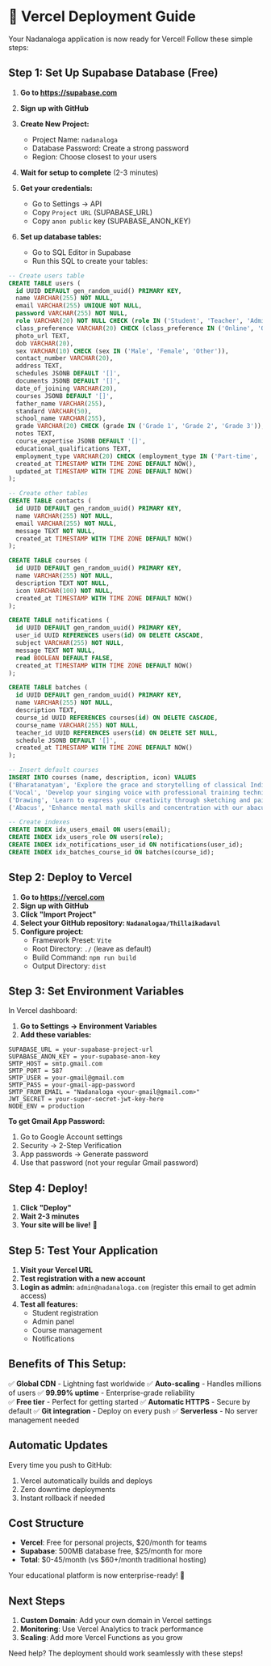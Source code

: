 # 🚀 Vercel Deployment Guide

Your Nadanaloga application is now ready for Vercel! Follow these simple steps:

## Step 1: Set Up Supabase Database (Free)

1. **Go to https://supabase.com**
2. **Sign up with GitHub**
3. **Create New Project:**
   - Project Name: `nadanaloga`
   - Database Password: Create a strong password
   - Region: Choose closest to your users
4. **Wait for setup to complete** (2-3 minutes)

5. **Get your credentials:**
   - Go to Settings → API
   - Copy `Project URL` (SUPABASE_URL)
   - Copy `anon public` key (SUPABASE_ANON_KEY)

6. **Set up database tables:**
   - Go to SQL Editor in Supabase
   - Run this SQL to create your tables:

```sql
-- Create users table
CREATE TABLE users (
  id UUID DEFAULT gen_random_uuid() PRIMARY KEY,
  name VARCHAR(255) NOT NULL,
  email VARCHAR(255) UNIQUE NOT NULL,
  password VARCHAR(255) NOT NULL,
  role VARCHAR(20) NOT NULL CHECK (role IN ('Student', 'Teacher', 'Admin')),
  class_preference VARCHAR(20) CHECK (class_preference IN ('Online', 'Offline', 'Hybrid')),
  photo_url TEXT,
  dob VARCHAR(20),
  sex VARCHAR(10) CHECK (sex IN ('Male', 'Female', 'Other')),
  contact_number VARCHAR(20),
  address TEXT,
  schedules JSONB DEFAULT '[]',
  documents JSONB DEFAULT '[]',
  date_of_joining VARCHAR(20),
  courses JSONB DEFAULT '[]',
  father_name VARCHAR(255),
  standard VARCHAR(50),
  school_name VARCHAR(255),
  grade VARCHAR(20) CHECK (grade IN ('Grade 1', 'Grade 2', 'Grade 3')),
  notes TEXT,
  course_expertise JSONB DEFAULT '[]',
  educational_qualifications TEXT,
  employment_type VARCHAR(20) CHECK (employment_type IN ('Part-time', 'Full-time')),
  created_at TIMESTAMP WITH TIME ZONE DEFAULT NOW(),
  updated_at TIMESTAMP WITH TIME ZONE DEFAULT NOW()
);

-- Create other tables
CREATE TABLE contacts (
  id UUID DEFAULT gen_random_uuid() PRIMARY KEY,
  name VARCHAR(255) NOT NULL,
  email VARCHAR(255) NOT NULL,
  message TEXT NOT NULL,
  created_at TIMESTAMP WITH TIME ZONE DEFAULT NOW()
);

CREATE TABLE courses (
  id UUID DEFAULT gen_random_uuid() PRIMARY KEY,
  name VARCHAR(255) NOT NULL,
  description TEXT NOT NULL,
  icon VARCHAR(100) NOT NULL,
  created_at TIMESTAMP WITH TIME ZONE DEFAULT NOW()
);

CREATE TABLE notifications (
  id UUID DEFAULT gen_random_uuid() PRIMARY KEY,
  user_id UUID REFERENCES users(id) ON DELETE CASCADE,
  subject VARCHAR(255) NOT NULL,
  message TEXT NOT NULL,
  read BOOLEAN DEFAULT FALSE,
  created_at TIMESTAMP WITH TIME ZONE DEFAULT NOW()
);

CREATE TABLE batches (
  id UUID DEFAULT gen_random_uuid() PRIMARY KEY,
  name VARCHAR(255) NOT NULL,
  description TEXT,
  course_id UUID REFERENCES courses(id) ON DELETE CASCADE,
  course_name VARCHAR(255) NOT NULL,
  teacher_id UUID REFERENCES users(id) ON DELETE SET NULL,
  schedule JSONB DEFAULT '[]',
  created_at TIMESTAMP WITH TIME ZONE DEFAULT NOW()
);

-- Insert default courses
INSERT INTO courses (name, description, icon) VALUES
('Bharatanatyam', 'Explore the grace and storytelling of classical Indian dance.', 'Bharatanatyam'),
('Vocal', 'Develop your singing voice with professional training techniques.', 'Vocal'),
('Drawing', 'Learn to express your creativity through sketching and painting.', 'Drawing'),
('Abacus', 'Enhance mental math skills and concentration with our abacus program.', 'Abacus');

-- Create indexes
CREATE INDEX idx_users_email ON users(email);
CREATE INDEX idx_users_role ON users(role);
CREATE INDEX idx_notifications_user_id ON notifications(user_id);
CREATE INDEX idx_batches_course_id ON batches(course_id);
```

## Step 2: Deploy to Vercel

1. **Go to https://vercel.com**
2. **Sign up with GitHub**
3. **Click "Import Project"**
4. **Select your GitHub repository: `Nadanalogaa/Thillaikadavul`**
5. **Configure project:**
   - Framework Preset: `Vite`
   - Root Directory: `./` (leave as default)
   - Build Command: `npm run build`
   - Output Directory: `dist`

## Step 3: Set Environment Variables

In Vercel dashboard:
1. **Go to Settings → Environment Variables**
2. **Add these variables:**

```
SUPABASE_URL = your-supabase-project-url
SUPABASE_ANON_KEY = your-supabase-anon-key
SMTP_HOST = smtp.gmail.com
SMTP_PORT = 587
SMTP_USER = your-gmail@gmail.com
SMTP_PASS = your-gmail-app-password
SMTP_FROM_EMAIL = "Nadanaloga <your-gmail@gmail.com>"
JWT_SECRET = your-super-secret-jwt-key-here
NODE_ENV = production
```

**To get Gmail App Password:**
1. Go to Google Account settings
2. Security → 2-Step Verification
3. App passwords → Generate password
4. Use that password (not your regular Gmail password)

## Step 4: Deploy!

1. **Click "Deploy"**
2. **Wait 2-3 minutes**
3. **Your site will be live!** 🎉

## Step 5: Test Your Application

1. **Visit your Vercel URL**
2. **Test registration with a new account**
3. **Login as admin:** `admin@nadanaloga.com` (register this email to get admin access)
4. **Test all features:**
   - Student registration
   - Admin panel
   - Course management
   - Notifications

## Benefits of This Setup:

✅ **Global CDN** - Lightning fast worldwide
✅ **Auto-scaling** - Handles millions of users
✅ **99.99% uptime** - Enterprise-grade reliability  
✅ **Free tier** - Perfect for getting started
✅ **Automatic HTTPS** - Secure by default
✅ **Git integration** - Deploy on every push
✅ **Serverless** - No server management needed

## Automatic Updates

Every time you push to GitHub:
1. Vercel automatically builds and deploys
2. Zero downtime deployments
3. Instant rollback if needed

## Cost Structure

- **Vercel**: Free for personal projects, $20/month for teams
- **Supabase**: 500MB database free, $25/month for more
- **Total**: $0-45/month (vs $60+/month traditional hosting)

Your educational platform is now enterprise-ready! 🚀

## Next Steps

1. **Custom Domain**: Add your own domain in Vercel settings
2. **Monitoring**: Use Vercel Analytics to track performance  
3. **Scaling**: Add more Vercel Functions as you grow

Need help? The deployment should work seamlessly with these steps!